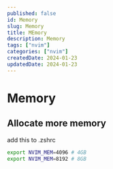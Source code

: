 ```yaml
---
published: false
id: Memory
slug: Memory
title: MEmory
description: Memory
tags: ["nvim"]
categories: ["nvim"]
createdDate: 2024-01-23
updatedDate: 2024-01-23
---
```


# Memory

## Allocate more memory
add this to .zshrc
```zsh
export NVIM_MEM=4096 # 4GB
export NVIM_MEM=8192 # 8GB
```
